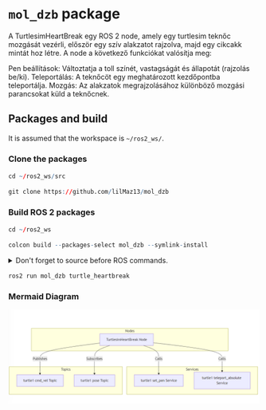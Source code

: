 # `mol_dzb` package
A TurtlesimHeartBreak egy ROS 2 node, amely egy turtlesim teknőc mozgását vezérli, először egy szív alakzatot rajzolva, majd egy cikcakk mintát hoz létre. 
A node a következő funkciókat valósítja meg:

Pen beállítások: Változtatja a toll színét, vastagságát és állapotát (rajzolás be/ki).
Teleportálás: A teknőcöt egy meghatározott kezdőpontba teleportálja.
Mozgás: Az alakzatok megrajzolásához különböző mozgási parancsokat küld a teknőcnek.
## Packages and build

It is assumed that the workspace is `~/ros2_ws/`.

### Clone the packages
``` r
cd ~/ros2_ws/src
```
``` r
git clone https://github.com/lilMaz13/mol_dzb
```

### Build ROS 2 packages
``` r
cd ~/ros2_ws
```
``` r
colcon build --packages-select mol_dzb --symlink-install
```

<details>
<summary> Don't forget to source before ROS commands.</summary>

``` bash
source ~/ros2_ws/install/setup.bash
```
</details>

``` r
ros2 run mol_dzb turtle_heartbreak
```


### Mermaid Diagram
![Turtlesim Heartbreak Diagram](img/turtle_hBreak_mermaidG.png)

